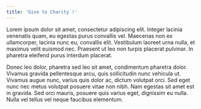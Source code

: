 ```yaml
---
title: 'Give to Charity !'
---
```


Lorem ipsum dolor sit amet, consectetur adipiscing elit. Integer lacinia venenatis quam, eu egestas purus convallis vel. Maecenas non ex ullamcorper, lacinia nunc eu, convallis elit. Vestibulum laoreet urna nulla, et maximus velit euismod nec. Praesent ut leo non turpis placerat pulvinar. In pharetra eleifend purus interdum placerat.

Donec leo dolor, pharetra sed leo sit amet, condimentum pharetra dolor. Vivamus gravida pellentesque arcu, quis sollicitudin nunc vehicula ut. Vivamus augue nunc, varius quis dolor ac, dictum volutpat orci. Sed eget nunc nec metus volutpat posuere vitae non nibh. Nam egestas sit amet est in gravida. Sed orci mauris, posuere quis varius eget, dignissim eu nulla. Nulla vel tellus vel neque faucibus elementum.